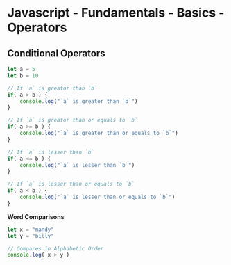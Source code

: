 # Javascript - Fundamentals - Basics - Operators

##  Conditional Operators

```javascript
let a = 5
let b = 10

// If `a` is greator than `b`
if( a > b ) {
    console.log("`a` is greator than `b`")
}

// If `a` is greator than or equals to `b`
if( a >= b ) {
    console.log("`a` is greator than or equals to `b`")
}

// If `a` is lesser than `b`
if( a <= b ) {
    console.log("`a` is lesser than `b`")
}

// If `a` is lesser than or equals to `b`
if( a < b ) {
    console.log("`a` is lesser than or equals to `b`")
}
```

**Word Comparisons**

```javascript
let x = "mandy"
let y = "billy"

// Compares in Alphabetic Order
console.log( x > y )
```